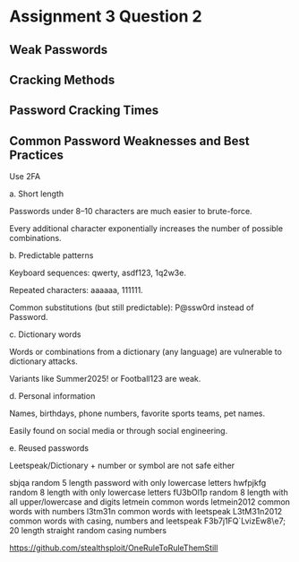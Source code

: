 # Assignment 3 Question 2
## Weak Passwords

## Cracking Methods

## Password Cracking Times

## Common Password Weaknesses and Best Practices
Use 2FA

a. Short length

Passwords under 8–10 characters are much easier to brute-force.

Every additional character exponentially increases the number of possible combinations.

b. Predictable patterns

Keyboard sequences: qwerty, asdf123, 1q2w3e.

Repeated characters: aaaaaa, 111111.

Common substitutions (but still predictable): P@ssw0rd instead of Password.

c. Dictionary words

Words or combinations from a dictionary (any language) are vulnerable to dictionary attacks.

Variants like Summer2025! or Football123 are weak.

d. Personal information

Names, birthdays, phone numbers, favorite sports teams, pet names.

Easily found on social media or through social engineering.

e. Reused passwords

Leetspeak/Dictionary + number or symbol are not safe either


sbjqa random 5 length password with only lowercase letters
hwfpjkfg random 8 length with only lowercase letters
fU3bOl1p random 8 length with all upper/lowercase and digits
letmein common words
letmein2012 common words with numbers
l3tm31n common words with leetspeak
L3tM31n2012 common words with casing, numbers and leetspeak
F3b7j1FQ`LvizEw8\e7; 20 length straight random casing numbers


https://github.com/stealthsploit/OneRuleToRuleThemStill